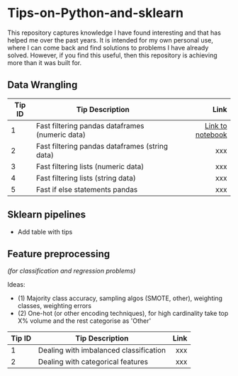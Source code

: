 # Tips-on-Python-and-sklearn

This repository captures knowledge I have found interesting and that has helped me over the past years. It is intended for my own personal use, where I can come back and find solutions to problems I have already solved. However, if you find this useful, then this repository is achieving more than it was built for. 


## Data Wrangling

| Tip ID | Tip Description                                 |                                                                                                                                                Link |
|--------|-------------------------------------------------|----------------------------------------------------------------------------------------------------------------------------------------------------:|
| 1      | Fast filtering pandas dataframes (numeric data) | [Link to notebook](https://github.com/JoseParrenoGarcia/Tips-on-Python-and-sklearn/blob/main/data-wrangling/fast-filtering-pandas-df-numeric.ipynb) |
| 2      | Fast filtering pandas dataframes (string data)  |                                                                                                                                                 xxx |
| 3      | Fast filtering lists (numeric data)             |                                                                                                                                                 xxx |
| 4      | Fast filtering lists (string data)              |                                                                                                                                                 xxx |
| 5      | Fast if else statements pandas                  |                                                                                                                                                 xxx |



## Sklearn pipelines

* Add table with tips

## Feature preprocessing 
*(for classification and regression problems)*

Ideas:
* (1) Majority class accuracy, sampling algos (SMOTE, other), weighting classes, weighting errors
* (2) One-hot (or other encoding techniques), for high cardinality take top X% volume and the rest categorise as 'Other'

| Tip ID | Tip Description                          | Link |
|--------|------------------------------------------|-----:|
| 1      | Dealing with imbalanced classification   |  xxx |
| 2      | Dealing with categorical features        |  xxx |


